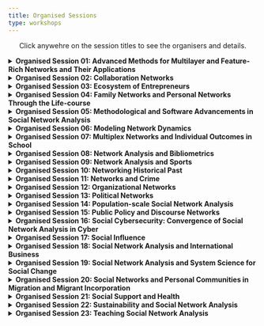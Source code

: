 ```yaml
---
title: Organised Sessions
type: workshops
---
```

<p align="center">Click anywehre on the session titles to see the organisers and details.</p>

<details>
<summary><b>Organised Session 01: Advanced Methods for Multilayer and Feature-Rich Networks and Their Applications</b></summary>
<p>&nbsp;</p>

**Giancarlo G. Ragozini**, University of Naples Federico II (giragoz@unina.it)
**Matteo Magnani**, Uppsala University
**Roberto Interdonato**, CIRAD
**Maria Prosperina Vitale**, University of Salerno
**Giuseppe Giordano**, University of Salerno
<p>&nbsp;</p>

In recent years it has become more and more frequent to use network models going beyond simple directed/undirected and weighted/unweighted networks, to capture the complexity of old and new fields of application of network analysis. Multilayer networks are an example of such models, extending graphs with the concept of layer, that allows us to represent a multitude of scenarios from the different types of ties we find in a multiplex network, to different types of actors, to different temporal snapshots of the relations between the same group of actors. Multilayer network models can themselves be enriched with additional features, such as attributes and edge probabilities, with the aim of describing real phenomena in more detail.
<p>&nbsp;</p>

Multilayer and feature-rich networks allow us to introduce new research questions (and corresponding social network analysis measures and methods). For example, instead of asking how central an actor is, we can focus on the role of the different layers in determining the centrality of the actors. Second, existing social network analysis concepts do not always have a clear corresponding extension in complex networks. For example, it is still unclear how communities spanning multiple layers should look like, or how different features should contribute to the definition of communities, or how to effectively visualise multilayer and feature-rich networks, e.g. layers, features or modes, in the same sociogram. In addition, multilayer networks allow to use multiple types of layers (e.g., in temporal multiplex networks), which requires the joint application of methods developed for simpler models (e.g., only temporal, or only multiplex). 
<p>&nbsp;</p>

This session focuses on recent advances in the analysis of multilayer and feature-rich networks, either in terms of new research questions, or new methods, or new applications. More specifically, topics for this session include but are not limited to:
<p>&nbsp;</p>

• New models for multilayer and feature-rich networks, or comparison of alternative models; 
• Measures for multilayer and feature-rich network; 
• Community discovery in multilayer and feature-rich networks; 
• Multilayer and feature-rich network embedding; 
• Visualisation of multilayer and feature-rich network; 
• Multilayer and feature-rich network simplification (e.g., sampling, filtering, flattening, projections); 
• Applications; 
• Software. 
</details>


<details>
<summary><b>Organised Session 02: Collaboration Networks</b></summary>
<p>&nbsp;</p>

**Giancarlo G. Ragozini**, University of Naples Federico II (giragoz@unina.it)
**Maria Prosperina Vitale**, University of Salerno
**Giuseppe Giordano**, University of Salerno
<p>&nbsp;</p>

Collaboration networks attract a lot of attention in many scientific domains. The session focuses on presenting methodological developments and novel applications related to the session topics. 
<p>&nbsp;</p>

Special interest is on the analysis of collaboration networks in presence of complex data structure, and on collaboration data extraction and empirical data collection. 
<p>&nbsp;</p>

The organizers solicit the submission of abstracts dealing with the following topics: 
<p>&nbsp;</p>

• Academic and scientific networks; 
• Analysis of collaboration networks in economics, cultural and social environments; 
• Co-authorship networks; 
• Collaborative innovation networks; 
• Community detection in collaboration networks; 
• Dynamics and evolution patterns of collaboration networks; 
• Empirical data collection; 
• Mixed methods for data collection and data analysis. 
</details>

<details>
<summary><b>Organised Session 03: Ecosystem of Entrepreneurs</b></summary>
<p>&nbsp;</p>

**Hetty Wenxian Sun**, Greenwich Business School (w.sun@gre.ac.uk) 
**Petros Ieromonachou**, University of Greenwich 
**Aaron Tan**, University of Greenwich 
<p>&nbsp;</p>

As a network, ecosystems are present and thriving in the world in various forms. This track looks specifically at entrepreneurial ecosystems which relies on people, the culture they bring in and the way they interact with each other. People, as one of the most central parts to support entrepreneurial ecosystems, plays many different roles: policymakers, lawyers, community leaders, investors and so on, and indeed, “entrepreneurship is a community sport” (Whitters, 2014). Great businesses are built by great people, and without high-skilled workers, they would not have surfaced. To continuously supply the entrepreneurial talent, the ecosystem would need to attract, engage and nurture people, especially young people, with skills that could allow them to be more responsive to the business requirements.
<p>&nbsp;</p>

A diverse culture is the fertilised soil for ecosystems, which enables the production of a broad range of entrepreneurial solutions to issues present in the world and society. This leads to initiatives to solve wider problems such as climate change, global warming and personal security, as well as reducing the unemployment rate, improving public services and boosting mental health. A diverse team often brings in better results (Rock & Grant, 2016) and hence truly drives the growth of the ecosystem. Economic progress is the result of innovations (Holcombe, 2007) and market share is constantly taken by new businesses and ideas. An ecosystem should allow entrepreneurs to experiment with new business models and technologies to achieve growth and during which, plenty of interactions among entrepreneurs, policymakers, investors and competitors will provide a rich context for social network analysis.
<p>&nbsp;</p>

Sample topics
The EU Social Networks Conference Ecosystem of Entrepreneur track encourages and welcomes researchers who recognise the difference of ecosystem elements and take particular interest in examining their interactions in the entrepreneurial world contributing to the following themes (but not limited to):
<p>&nbsp;</p>

• Cultivate ecosystem
• Cultural and interactive aspects of relationship with policymaker
• Human capital in the entrepreneurial ecosystem
• Building community capacity for ecosystem development
• Entrepreneurship education from an ecosystem perspective
• Millennial entrepreneur and talent
• Innovation-driven entrepreneurship ecosystem
• The role of open innovation
• Investment ecosystem for start-ups
• Global ecosystem from a financial and technological perspective
• Competition and cooperation in entrepreneurial ecosystems
</details>

<details>
<summary><b>Organised Session 04: Family Networks and Personal Networks Through the Life-course</b></summary>
<p>&nbsp;</p>

**Vera de Bel**, University of Turku, Netherlands Interdisciplinary Demographic Institute (vera.debel@utu.fi)
**Thomas Leopold**, University of Cologne 
**Marlène Sapin**, LIVES & FORS, University of Lausanne 
**Eric Widmer**, LIVES, University of Geneva 
<p>&nbsp;</p>

Life-course trajectories and transitions are intertwined within the complex webs of family and personal relationships. These networks may provide individual network members with resources, supporting them through life-course events and transitions. However, these networks, depending on their composition or the pattern of interactions, do not only exert a positive influence on the individual members of the network. Family and personal networks may also cause stress or strain on the individual and the network level. In addition, family and personal networks change over time, which may have consequences on the access to resources and may for example affect individual network members’ well-being, behaviour, and life chances. 
<p>&nbsp;</p>

This session invites papers on personal and family networks during the different stages of the life course. Papers focusing on the transition into adulthood, family formation, union dissolution, transition to retirement, and ageing are encouraged to be submitted, but studies on other life-course changes are also welcome. Quantitative as well as case studies on specific normative or non-normative life events are also of interest to this session. 
</details>

<details>
<summary><b>Organised Session 05: Methodological and Software Advancements in Social Network Analysis</b></summary>
<p>&nbsp;</p>

**Stefano Ghinoi**, University of Greenwich (s.ghinoi@greenwich.ac.uk)
**Guido Conaldi**, University of Greenwich
<p>&nbsp;</p>

This session will be dedicated to the exploration and discussion of novel methodological approaches and software applications for the analysis of social networks. The session aims to bring together theoretical contributions, empirical applications, and software illustrations using novel analytical tools - especially in cases where a more specialised organised session is not also offered. Topics for this session include, but are not limited to: 
<p>&nbsp;</p>

• Advancements in agent-based modeling; 
• Advancements in blockmodeling; 
• Community detection and graph partitioning; 
• Developments in – or entirely new - descriptive network measures 
• Software developments for the visualisation and analysis of networks  
<p>&nbsp;</p>

This list is not exhaustive, and the topics are provided as examples. We encourage submissions of a wide range of topics related to the general aim of the session. 
</details>

<details>
<summary><b>Organised Session 06: Modeling Network Dynamics</b></summary>
<p>&nbsp;</p>

**Nynke Niezink**, Carnegie Mellon University (nniezink@andrew.cmu.edu)
**Robert W Krause**, Free University Berlin 
<p>&nbsp;</p>

Important insights into social networks can be obtained with the help of longitudinal observation designs. Such designs can be of a varied nature. Panel data is the structure used traditionally for self-reported networks; regular time series and time-stamped data can be obtained from official or automatic records; but this does not exhaust the types of longitudinal network designs. Corresponding to these differences in data collection, a variety of longitudinal methods of analysis have been developed, such as continuous-time actor-oriented and tie-oriented models for panel and time series data, network autoregressive models for time series at regular intervals, and network event models for data with a fine-grained time resolution. Some of these methods are based on actor-oriented models, others on tie-oriented models.  
<p>&nbsp;</p>

This session will be open to methodological as well as applied presentations about models for network dynamics. Papers can have a mathematical, statistical, theoretical, or empirical subject-matter focus, as long as they are relevant for empirical social science.  
<p>&nbsp;</p>

Keywords: network dynamics, longitudinal networks, actor-oriented models, network event models, Dynam, LERGM, TERGM, Siena, relevent, goldfish. 
</details>

<details>
<summary><b>Organised Session 07: Multiplex Networks and Individual Outcomes in School</b></summary>
<p>&nbsp;</p>

**Andras Voros**, University of Manchester (andras.voros@manchester.ac.uk)
**Zsófia Boda**, University of Essex 
**Elisa Bellotti**, University of Manchester 
<p>&nbsp;</p>

The importance of multiplexity is increasingly recognised in (educational) network research. While research into the effects of peer networks has traditionally focused on a single network dimension at a time, most commonly on friendship, this approach has been shifting lately. 
<p>&nbsp;</p>

A wave of studies in recent years has showed how multiple forms of social ties emerge between students and affect a variety of their outcomes. Relevant networks include personal relations such as liking or “friendly” ties, spending free-time together, studying together, dislike, conflict, victimisation, and romantic ties. Besides these, interpersonal perceptions appear to have an impact on student behaviour and outcomes as well: such as perceptions about the status, social roles, or personality of peers. 
<p>&nbsp;</p>

Longitudinal studies have demonstrated that the emergence and change of the various network dimensions is interconnected. Multiplex social networks jointly influence individual outcomes, such as academic achievement, school attitudes, mental and physical health, political attitudes, and so on. 
<p>&nbsp;</p>

This section invites presentations which explore the importance of multiplex networks for individual outcomes in educational settings. 
<p>&nbsp;</p>

Particularly (but not exclusively), we would be happy to hear about work that focuses on: 
<p>&nbsp;</p>

• Data collection techniques for multiplex networks in school; 
• Statistical methods that are specific to multiplex networks in school; 
• Empirical data analyses and results involving the evolution of multiplex networks in school; 
• Empirical data analyses and results involving the relationship of multiplex networks and individual outcomes in school. 
<p>&nbsp;</p>

The list is not exhaustive: we are very much open to a wide range of studies on the topic of multiplexity in schools. We hope to bring together a diverse set of research projects and facilitate discussion and collaboration between scholars interested in educational network research. 
</details>

<details>
<summary><b>Organised Session 08: Network Analysis and Bibliometrics</b></summary>
<p>&nbsp;</p>

**Stefano Ghinoi**, University of Greenwich (s.ghinoi@greenwich.ac.uk)
**Guido Conaldi**, University of Greenwich
<p>&nbsp;</p>

The use of network analysis in bibliometrics has a long tradition, which dates back to the 1960s. However, while the analysis of bibliometric networks has become extremely popular in the last decades, there are still some areas that have received less attention; in particular, the construction of bibliometric networks, the use of different data sources, and the impact of bibliometric methods. Moreover, novel research topics constantly emerge in different scientific disciplines, and their evolution requires a robust mapping process. 
<p>&nbsp;</p>

This session is dedicated to methodological advancements, empirical applications, and proposals on the use of novel software and tools for applying network analysis in bibliometric studies. We welcome contributions exploiting the role of network analysis in bibliometric studies, including (but not limited to): 
<p>&nbsp;</p>

• Network structures in bibliometric studies; 
• Authors’ and papers’ centrality; 
• Co-authorship, co-occurrence, and network metrics; 
• Modularity, sub-groups, and clusters; 
• Cross-country collaborations; 
• Bibliographic database journal coverage; 
• Editorial board networks; 
• Actors’ attributes in scientometrics; 
• Network visualization. 
</details>

<details>
<summary><b>Organised Session 09: Network Analysis and Sports</b></summary>
<p>&nbsp;</p>

**Lucio Palazzo**, University of Naples Federico II (lucio.palazzo@unina.it)
**Roberto Rondinelli**, University of Naples Federico II 
**Filipe Manuel Clemente**, Viana do Castelo Polytechnic Institute 
**Kristijan Breznik**, International School for Social and Business Studies
**Riccardo Ievoli**, University of Ferrara 
<p>&nbsp;</p>

The analysis of sport data is becoming truly helpful for recognizing the strengths and weaknesses of individual players and collective behaviors of teams. Using such information is possible to make better decisions and organize the strategy to achieve greater success both in terms of sport results and economic aspects. Therefore, the rise of sport analytics tools mixed with the availability of data allow the spread of innovative methodologies in a broad range of sports. In this context, relational data are also arising.  
<p>&nbsp;</p>

The proposed session focuses on contributions regarding network analysis in sport data. Between the possible topics, network analysis may help to unveil the key elements regarding tactics and/or team strategies in team sports. Furthermore, connections between teams (e.g. trading and exchanges) and/or federations cover an important role and may contribute to sport results. The search of appropriate methodologies to deal with those data remains an open issue. 
<p>&nbsp;</p>

The audience of interest may include experts in statistics, operations research, machine learning, scientific computing, economics, sports management, and sport science interested in expanding these topics in a network perspective. Audience members will become aware of the most current thinking on common problems of interest in network modeling or analysis of sports data. 
<p>&nbsp;</p>

The session welcomes empirical, methodological and/or theoretical contributions exploiting the role of Network Analysis in sports, including (but not limited to): 
<p>&nbsp;</p>

• Local network structures; 
• Temporal networks; 
• Network indicators and sport outcomes; 
• Signed networks; 
• Multimodal networks; 
• Multilayer networks; 
• Complex networks. 

Innovative approaches of network analysis for popular team sports (e.g., football, basketball, and volleyball) as well as original applications based on less known sports are also welcome. 
<p>&nbsp;</p>
</details>

<details>
<summary><b>Organised Session 10: Networking Historical Past</b></summary>
<p>&nbsp;</p>

**Paolo Cimadomo**, University of Haifa (cimadomopaolo@gmail.com)
**Anna Collar**, University of Southampton 
**Maria Carmela Schisani**, University of Naples Federico II 
<p>&nbsp;</p>

The network perspective has currently reached a paradigmatic position in some fields, like sociology. Moreover, during recent years we have seen a steady increase of publications and works on a number of economic, social, cultural and religious aspects that have attempted to apply network analysis to the past world, in particular to explain their interconnections. Network analysis attracted scholars of human past for their potential in investigating human relationships, visualising and exploring their structures among different archaeological and historical sources. Archaeological and historical data sources pose challenging opportunities to network analysts and network scientists. World-Systems Analysis has especially emphasized the importance of understanding interactions and interrelationships between different peoples or inside the same human group. 
<p>&nbsp;</p>

The aim of this session is twofold. Firstly, we want to work towards a specific historical and archaeological network analysis, drawing on the relational thinking of network theory and incorporating archaeological and historical sources critique and reasoning. Secondly, we want to present new findings and approaches within historical and archaeological network research, and promote contacts between the various disciplines that approach past phenomena using methods derived from network analysis or network science. 
<p>&nbsp;</p>

The session invites contributions from various disciplines applying the methods of formal network analysis and network science to the study of the historical research. The contributions will answer questions such as: how can we detect change in human networks change over a long timeframe? How can literary and historical sources and material culture help in answering this question? 
<p>&nbsp;</p>

We welcome submissions about any period, geographical area and topic, which might include but are not limited to: economics, politics, military issues, religion and science, interpersonal relations, kinship, cultural networks, artistic transmission, material and immaterial connections, migration, networks extracted from texts, geospatial or temporal networks, big data and data collection from fragmentated sources. 
</details>

<details>
<summary><b>Organised Session 11: Networks and Crime</b></summary>
<p>&nbsp;</p>

**Tomáš Diviák**, University of Manchester (tomas.diviak@manchester.ac.uk)
**Paolo Campana**, University of Cambridge
<p>&nbsp;</p>

The importance of social networks for analyzing and explaining criminal behavior has been widely recognized. A wide range of illegal activities, such as drug trafficking, human smuggling, or terrorism requires coordination among offenders to be successfully performed. It is not surprising, therefore, that the network perspective on crime has recently gained popularity, both among academics and law enforcement practitioners, as it captures the essence of such activities. 
<p>&nbsp;</p>

However, the study of criminal networks is challenging. Data collection is difficult in situations where subjects themselves aim not to be detected. Gathering first-hand evidence on such phenomena is therefore extremely difficult, and in some cases dangerous. Scholars have thus relied on police data, such as arrests, or investigative evidence, such as electronic surveillance or phone records, to build an empirical base for their analysis. A second challenge is methodological, i.e. matching/developing the right statistical models based on the specificities of criminal networks to adequately test criminological theories, allowing to move beyond descriptive network measures. 
<p>&nbsp;</p>

This session is dedicated to innovative research at the intersection of network analysis and criminology. We welcome a wide range of submissions focused on criminal networks, including methodological, theoretical, and empirical studies. Topics may include: collection of criminal network data, testing theories of co-offending, victimizations and violence using network data, case studies of specific criminal groups, and statistical modelling tailored to the complexities of criminal network data. 
<p>&nbsp;</p>

Keywords: covert networks, criminology, methodological innovation, co-offending, violence, organised crime, illegal markets, criminal networks, terrorist networks.  
</details>

<details>
<summary><b>Organised Session 12: Organizational Networks</b></summary>
<p>&nbsp;</p>

**Spyros Angelopoulos**, Durham University (spyros.angelopoulos@durham.ac.uk)
**Emmanuel Lazega**, SciencesPo 
**Francesca Pallotti**, University of Greenwich
**Paola Zappa**, Maynooth University 
<p>&nbsp;</p>

The networked nature of organizations, and the organizational contexts of network dynamics create a complex ecosystem where individuals, groups, units, and other organizations are entangled and recursively active. Such entanglement shapes organizations in a dynamic way and affects their outcomes at multiple levels. 
<p>&nbsp;</p>

This session aims to bring together studies on organizational networks addressing antecedents, dynamics, and implications of the cross-level processes leading to the emergence of relations and outcomes at various levels. Submissions can refer, but are not limited, to the following areas of research: 
<p>&nbsp;</p>

• Micro-foundations of organizational networks: how individual characteristics and cognition affect the emergence of network structures and how these network structures affect individuals; 
• Dynamics of organizational networks: how network structures at various levels co-evolve and affect one another, as well as organizational processes and outcomes; 
• Time-dependence in organizational networks: how organizational networks at various levels change at different paces over time; 
• Overlap and interplay between social and other kinds of networks within and across organizational settings: how organizational networks are affected by the affiliation of individuals, or organizations to events or contexts. 
<p>&nbsp;</p>

We welcome both theoretical and empirical contributions addressing various aspects and implications of organizational networks research. 
</details>

<details>
<summary><b>Organised Session 13: Political Networks</b></summary>
<p>&nbsp;</p>

Dimitris Christopoulos, Modul University Vienna
Manuel Fischer, University of Bern 
Christina Prell, University of Groeningen 
James Hollway, Graduate Institute, Geneva)
Petr Ocelik, Masaryk University (petr.ocelik@gmail.com)
<p>&nbsp;</p>

We propose an Organized Session on Political Networks. The Session should provide a multidisciplinary space of convergence for scholars that, while holding diverse research interests in the study of politics, policy-making and political behaviour share an analytic approach to network processes in political life, coupled with strong attention to the integration of theory and empirical data. Political networks are conceived of in a broad sense - as defined around political actors, events that are relevant to the political biographies of individuals as well as around the use of digital communication technologies within political dynamics, among others. Thus, ties can consist of exchanges of resources, information, and symbols, as well as of collaborations and communications that may occur both on- and offline. Substantive issues that researchers in political networks have been dealing with are policy networks around climate change on the local, national and international levels, networks of social movement organizations, comparisons of networks across different institutional contexts, or political interactions within new social media, among others.  
<p>&nbsp;</p>

Organized Sessions on Political Networks have been well frequented at past Sunbelt / EUSN conferences, the session is endorsed by the Standing Group on Political Networks of ECPR (European Consortium on Political Research). 
</details>

<details> 
<summary><b>Organised Session 14: Population-scale Social Network Analysis</b></summary> 
<p>&nbsp;</p> 
  
**Eszter Bokanyi**, UvA (e.bokanyi@uva.nl) 
**Laszlo Lorincz**, Corvinus Universtiy 
**Guilherme K. Chihaya**, Umeå University 
**Frank Takes**, Leiden University 
**Eelke Heemskerk**, University of Amsterdam 
<p>&nbsp;</p> 

Multiple countries set up digital infrastructures to utilize citizen registers for academic research purposes. Recent technological advances make it possible to use these registers as rich resources for population-scale social network analysis by deriving formal ties of people based on, e.g., family, education or employment data. It enables new exciting research of relations at an unprecedented, representative scale, leading to actionable insights into key issues such as segregation, social change, or inequality. This fits in well with EUSN’s goal of providing a platform for the exchange of ideas on social network research. Discussing this novel branch of large-scale social networks, their potentials and limitations with respect to existing methods will likely be beneficial for participants of EUSN. 
<p>&nbsp;</p> 
</details>


<details> 
<summary><b>Organised Session 15: Public Policy and Discourse Networks</b></summary> 
<p>&nbsp;</p> 
  
**Philip Leifeld**, University of Essex (philip.leifeld@essex.ac.uk) 
<p>&nbsp;</p> 

Networks of political actors, such as legislators, interest groups, charities, NGOs, firms, political parties, and government agencies and branches, play a pivotal role in the policy process. They influence agenda setting, engender policy change or promote policy stability, act as backbones of polycentric or multi-level governance systems, and they can vary across institutional settings. In the literature, a variety of networks in public policy has been analysed, including discourse networks/policy debates, information exchange or collaboration among political actors, social media interactions, staff exchange, reputational networks, issue networks, lobbying relationships, and membership in organisations or forums. Policy and discourse networks can produce consequential structures, such as polarised advocacy coalitions, central brokers or opinion leaders, or polycentric clusters. 
<p>&nbsp;</p> 

This panel invites submissions about applications of network analysis to the study of public policy, applications of discourse network analysis, the intersection between discourse and policy networks, the study of lobbying and interest groups, methodological contributions to the study of policy or discourse networks, and comparisons of networks across institutions, topics, data sources, or relations. 
<p>&nbsp;</p> 
</details>


<details> 
<summary><b>Organised Session 16: Social Cybersecurity: Convergence of Social Network Analysis in Cyber</b></summary> 
<p>&nbsp;</p> 
  
**Srinidhi Vasudevan**, University of Greenwich (srinidhi.vasudevan@greenwich.ac.uk)
**Anna Piazza**, University College London
**Madeline Carr**, University College London
<p>&nbsp;</p> 

Building on cyber security that specifically focuses on machines and technology, social cyber security is an emerging and interdisciplinary field with perspectives from sociology, communication science, forensics, economics, linguistics, social psychology, and political science to name a few. Social cyber security looks at people, processes and technologies and the interactions between them to identify the influences impacting security behaviours of actors. Social Network Analysis provides a relational approach to provide a context for the creation and maintenance of social relations. Networks are embedded in cyber norms, cultures, values, and behaviours which for instance can vary according to contexts. For instance, cyber information sharing networks can differ across industries and countries, cyber behaviour can be influenced not only by organisational culture and norms but also by the patterns of social interactions among individuals within the organisations, criminal gangs on the Dark Web manipulated by ringleaders and the network topologies, cyber investments determined by interactions between the organisation’s risk appetite and its environment etc. This organized session brings together research that addresses these and related questions through a broad, cyber-network perspective. 
<p>&nbsp;</p>

To develop ‘social cybersecurity’ as a framework, we solicit methodological, conceptual, and empirical contributions that model, predict, and/or explain how social ties that are created and maintained by actors in a digital environment. 
<p>&nbsp;</p> 

Topics of interest include but are not limited to the following lines of enquiry: 
<p>&nbsp;</p> 

• Organised crimes, forensics, criminal behaviour; 
• Cyber user behaviour and networks; 
• Diffusion, misinformation, and disinformation; 
• Mental health of cyber practitioners; 
• Information sharing networks in cyber; 
• Governance structure and cyber policy; 
• Data science, machine learning, natural language processing and agent-based simulation in cyber space; 
• Contexts of tie creation, maintenance, and dissolution in cyber space; 
• Organisation and industry pertaining to cyber investment and policy. 
</details>  


<details> 
<summary><b>Organised Session 17: Social Influence</b></summary> 
<p>&nbsp;</p> 
  
**Andras Voros**, University of Manchester (andras.voros@manchester.ac.uk) 
**Zsófia Boda**, University of Essex
<p>&nbsp;</p> 

The empirical study of social influence processes has become an increasingly popular topic in social network research in the past years. Advances in data collection and statistical modelling have made it possible to explore and distinguish various influence processes in longitudinal data on networks and individual behaviour. For instance, it is now possible to study which actors are likely to influence which other actors in a network. Further, we may also compare the influence from specific actors and from being in a certain network position, such as influence from and on popular individuals. Social influence is conceptually not even limited to network-and-behaviour studies. We can also investigate mechanisms of network-network influence, where one (one-mode) network defines what the reference group of social actors is that exerts influence, while another (one- or two-mode) network indicates what is being influenced. In this session, we welcome methodological, theoretical, and applied contributions to the study of social influence in networks, as long as they are relevant for empirical research. 
<p>&nbsp;</p> 
</details>



<details> 
<summary><b>Organised Session 18: Social Network Analysis and International Business</b></summary> 
<p>&nbsp;</p> 

**Kim Bui**, University of Greenwich 
**Pi-Chi Chen**, University of Greenwich
**Bruce Cronin**, University of Greenwich (c.b.cronin@gre.ac.uk)
<p>&nbsp;</p> 

Networks are a central concept in the study of International Business (IB) from supply and value chains to parent-subsidiary relationships and the embeddeness of multinational subsidiaries in host country environments. A core perspective in IB research is the use of a network lens through which firms are conceptualized as “embedded in social networks with other actors” (Andersson, Forsgren, & Holm, 2002; Granovetter, 1985). But while the theory of networks has attracted increasing attention in IB research, the systematic description, modelling and analysis of network relationships has still been scarce in IB research (Kurt & Kurt, 2020). Few studies of international business networks take the concept beyond metaphor. 
<p>&nbsp;</p> 

Social network analysis (SNA) provides a rich set of mixed methods ability to provide contextual, longitudinal, multilevel, and processual explanations of International Business phenomena (Buchnea & Elsahn, 2022). As such, the incorporation of SNA and IB can be used to understand the path-dependent process of network development and change over time, and the implications of network embeddedness for firms’ behaviour and strategies. This conference track aims not only to incorporate theory of networks in IB research, but also recognise and highlight outstanding use of SNA to investigate pertinent IB phenomena. 
<p>&nbsp;</p> 

The track therefore seeks to showcase rigorous and trustworthy use of SNA in IB research and question methodological conventions in SNA and IB and promote cutting-edge developments in SNA and IB methodological approaches. The EU Social Networks Conference Social Network Analysis and International Business track welcomes high quality submissions in the form of conceptual and empirical papers that develop new perspectives on SNA in IB that fit the 21st century global landscape. Studies employing a SNA perspective have enriched the understanding of international business, suggested areas of interest include (but not limited to) the following:  
<p>&nbsp;</p>

• Application of SNA in the speed and characteristics of internationalisation of multinational enterprises (MNEs) (Musteen et al., 2010). 
• Knowledge exchange and transfer and learning within and outside of MNEs, including HQ- subsidiary relationships (Geppert & Dörrenbächer, 2014; Sandberg, 2014; Khan, Rao-Nicholson & Tarba, 2018). 
• Types of cross-border relationships (Holm et al., 1996, Pedersen et al., 2019). 
• Entrepreneurship (Coviello, 2006) and Internationalization of SMEs (Chetty & Holm, 2000). 
• Exploration on how businesses interact with its environments (Welch & Wilkinson, 2004; Jansson, Johansson & Ramström, 2007). 
• Corporate political activity and how firms manage the socio-political environment (Elsahn & Benson-Rea, 2018). 
<p>&nbsp;</p>

Further suggested questions and areas of interest include the following:  
<p>&nbsp;</p>

• What network theories can we develop to address new challenges in IB?  
• How can we adapt SNA methods for today’s IB research challenges? 
• How can SNA account for the dynamism and temporality of IB phenomena? 
<p>&nbsp;</p> 
</details>



<details> 
<summary><b>Organised Session 19: Social Network Analysis and System Science for Social Change</b></summary> 
<p>&nbsp;</p> 
  
**Emily Long**, University of Glasgow 
**Claudia Zucca**, Tilburg University (c.zucca@tilburguniversity.edu)
**Mark McCann**, University of Glasgow
<p>&nbsp;</p> 

Many of the problems that researchers and practitioners face every day addressing social, economic, political, and health issues are complex. A complex problem is characterized by the unpredictability of an outcome when we intervene in the system. For instance, promoting a policy to provide jobs for people who are unemployed, while not considering the many reasons they may be unemployed in the first place. In order to address complex problems, the field of system science employs a range of methodologies to intervene in complex systems and produce outcomes that are good for society. Social Network Analysis is one of the methods in the system science toolkit, alongside complementary methods such as agent-based modelling, System Dynamics, system thinking, etc. 
<p>&nbsp;</p> 

This session will bring together scholars from social network analysis and system science to discuss research aimed at understanding complex systems where variables are intertwined, and outcomes are non-linear. We welcome studies that combine other system science approaches to network analysis, for instance, ABM simulations of social networks or semantic networks derived from causal loop diagrams.  Both qualitative and quantitative research is welcome. 
<p>&nbsp;</p> 

We are particularly interested in hearing from colleagues whose work is aimed at social change – researchers who collaborate with stakeholders in social, political, economic and health science. For instance, research that addresses problems such as adopting policies, the impact of new laws, effects of inflation, comorbidity of diseases, and the implication of loneliness for young people would be a good fit for this panel. 
<p>&nbsp;</p> 
</details>



<details> 
<summary><b>Organised Session 20: Social Networks and Personal Communities in Migration and Migrant Incorporation</b></summary> 
<p>&nbsp;</p> 
  
**Raffaele Vacca**, University of Milan (raffaele.vacca@unimi.it)
**Başak Bilecen**, University of Groningen
<p>&nbsp;</p> 

Migration scholars have long called attention to the central role of social and personal networks in shaping migrants’ mobility patterns, migration decisions, incorporation trajectories, and transnational activities. However, while certain network metaphors and notions have always been popular in migration research, the actual collection and analysis of network data has been far less common in this field. A recent special issue of Social Networks showcased the potential of network data and methods, both egocentric and sociocentric, to answer different and fundamental questions in migration studies. This recurring EUSN/Sunbelt session aims to highlight the richness and variety of social network studies of migration and migrant incorporation, and their ability to open up new avenues in theoretical and empirical research in this area. 
<p>&nbsp;</p> 

We are particularly interested in micro- and meso-level studies of sociocentric or egocentric networks, and their association with migration contexts, environments, and outcomes. Topics of interest include, but are not limited to:  
<p>&nbsp;</p> 

• The role of social networks in different migration phases (initiation, transit, settlement, etc.); 
• The composition, structure, size, spatial dispersion, dynamics etc. of migrants’ personal or egocentric networks; 
• Networks, social support and migrant health; 
• Networks and ethnic identity, ethnic segregation, or ethnic neighborhoods; 
• Social relationships and migrant transnationalism; 
• Social networks in specific migrant populations (e.g. elderly migrants, international students, return migrants); 
• Network change among migrants and over the migration trajectory; 
• Comparative studies of networks and migration (e.g., migrants vs. non-migrants, different migrant generations, forced vs. voluntary, documented vs. undocumented, female vs. male migrants, etc.); 
• Mixed-methods studies of migrants’ social networks.  
<p>&nbsp;</p> 
</details>


<details> 
<summary><b>Organised Session 21: Social Support and Health</b></summary> 
<p>&nbsp;</p> 
  
**Guy Harling**, University College London (g.harling@ucl.ac.uk)
<p>&nbsp;</p> 

A key aspect of social networks as they relate to health is the support and advice that flows through the network. This support is connected to, but distinct from, network position/structure itself. We invite abstracts that consider any aspect of social support and health on networks, focusing on what flows through ties as causal mechanisms for network or health status change in individuals. This might include how health-related support is generated within networks, or how it is patterned across networks (e.g. by age, gender, social status). It might also include longitudinal analysis of how support or advice predicts health knowledge, behaviour or outcome, or how health predicts receipt of support. Finally, we would be delighted to include work evaluating how interventions change social support and thus health in a network context. 
<p>&nbsp;</p> 

In previous iterations, health topics have included substance use, sexual health, mental health and non-communicable health conditions – but other areas of research are welcome. While the sessions have primarily focused on quantitative analysis, qualitative and mixed-method approaches are welcome.  
<p>&nbsp;</p> 

This session will be populated from submissions to the open call for abstracts for EUSN 2022.  
<p>&nbsp;</p> 
</details>



<details> 
<summary><b>Organised Session 22: Sustainability and Social Network Analysis</b></summary> 
<p>&nbsp;</p> 
  
**Stefano Ghinoi**, University of Greenwich (s.ghinoi@greenwich.ac.uk)
**Riccardo De Vita**, University of Greenwich
<p>&nbsp;</p> 

In the last years, social network analysis (SNA) has been widely applied in business and economics studies, focusing on different levels of analysis and actors – small and medium enterprises, multinational companies, local and international institutions, and non-governmental organizations. One of the major focal points of the innovative efforts for such actors has been the definition, development, and implementation of sustainable practices, in order to change production paradigms and addressing emerging requests from local communities and policymakers, such as the achievement of the Sustainable Development Goals (SGDs) and the introduction of a circular economy system. 
<p>&nbsp;</p> 

This session is looking for contributions that specifically concentrate on the application of network theories and methods for investigating the application of sustainable practices. We encourage scholars to submit proposals using both qualitative and quantitative approaches, and drawing on different datasets. Moreover, theoretical contributions and empirical analyses are all welcome, as well as case study papers representing all experiences that have emerged in different regions and countries. Possible topics for article submission include, but are not limited to:  
<p>&nbsp;</p> 

• Inter- and intra-organizational networks and sustainable practices; 
• Sustainability policies and networking; 
• Sustainable Development Goals; 
• Strategic partnerships for supporting sustainable business innovation; 
• Circular economy and social network analysis; 
• Sustainable practices at local level; 
• Social relationships and social sustainability; 
• Supply chain management, networks, and sustainability.  
<p>&nbsp;</p> 
</details>



<details> 
<summary><b>Organised Session 23: Teaching Social Network Analysis</b></summary> 
<p>&nbsp;</p> 
  
**Riccardo De Vita**, University of Greenwich
**Yasaman Sarabi**, Edinburgh Business School, Heriot-Watt University (y.sarabi@hw.ac.uk)
**Matthew Smith**, Edinburgh Napier University
**Guido Conaldi**, University of Greenwich 
<p>&nbsp;</p> 

More and more institutions across the world now include teaching of Social Network Analysis (SNA) as part of their offer. SNA is taught across different levels and either as a separate subject, often presented as a methodology, or embedded within specific disciplinary contexts. In some cases, SNA is the object of full programmes of study. The emphasis of teaching also varies across institutions, with some modules focusing on the theoretical concepts behind SNA, and others emphasising the use of software to perform SNA. Finally, universities, when introducing SNA concepts and ideas, need to be mindful of the expectations of students and employers, who are often interested in networking and successful networking behaviour in the workplace. Despite the growing popularity of teaching SNA, the SNA community lacks a formal forum to exchange ideas and practices about teaching SNA. This session seeks contributions on teaching SNA, focusing on best practices, challenges, and pedogeological reflections. We aim to create a platform to exchange views about the opportunities and challenges in teaching SNA and establish a first opportunity for teachers of SNA to share their experiences. 
<p>&nbsp;</p> 

We welcome submissions discussing any issue associated with the teaching of SNA, including but not limited to:  
<p>&nbsp;</p> 

• Teaching network theory; 
• Teaching qualitative SNA; 
• Teaching quantitative SNA; 
• Teaching software for SNA; 
• Teaching SNA across different levels (undergraduate, postgraduate, postgraduate research and executive education); 
• Opportunities, best practices, and challenges of teaching SNA; 
• Teaching SNA and networking behaviours; 
• Experiments and SNA; 
• Teaching SNA in different cultural contexts. 
<p>&nbsp;</p> 

The contributions could be work in progress or completed studies. We welcome both theoretical and empirical studies, as well as those which are more focused on pedagogical reflections.
<p>&nbsp;</p>
</details>